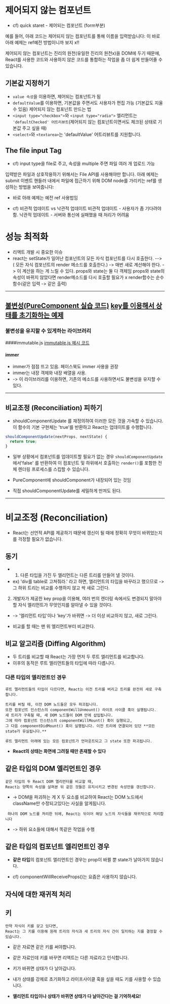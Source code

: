 # 제어되지 않는 컴포넌트
- cf) quick staret - 제어되는 컴포넌트 (form부분)

예를 들어, 아래 코드는 제어되지 않는 컴포넌트를 통해 이름을 입력받습니다:
이 바로 아래 예제는 ref예전 방법이니까 보지 x!!


제어되지 않는 컴포넌트는 진리의 원천(유일한 진리의 원천x)을 DOM에 두기 때문에, 
React를 사용한 코드와 사용하지 않은 코드를 통합하는 작업을 좀 더 쉽게 만들어줄 수 있습니다. 



## 기본값 지정하기
- `value 속성`을 이용하면, 제어되는 컴포넌트가 됨
- `defaultValue`를 이용하면, 기본값을 주면서도 사용자가 편집 가능 (기본값도 지울 수 있음)
제어되지 않는 컴포넌트 만드는 법
- `<input type="checkbox">`와 `<input type="radio">` 엘리먼트는 
`'defaultChecked' 어트리뷰트`(제어되지 않는 컴포넌트이면서도 체크된 상태로 기본값 주고 싶을 때)
- `<select>`와 `<textarea>`는 'defaultValue' 어트리뷰트를 지원합니다.


## The file input Tag
- cf) input type을 file로 주고, 속성을 multiple 주면 파일 여러 개 업로드 가능

입력받은 파일과 상호작용하기 위해서는 File API를 사용해야만 합니다. 
아래 예제는 submit 이벤트 핸들러 내에서 파일에 접근하기 위해 DOM node를 가리키는 ref를 생성하는 방법을 보여줍니다:  
- 바로 아래 예제는 예전 ref 사용법임

- cf) 비관적 업데이트 vs 낙관적 업데이트
비관적 업데이트 - 사용자가 좀 기다려야함. 
낙관적 업데이트 - 서버와 통신에 실패했을 때 처리가 어려움


# 성능 최적화
- 리액트 개발 시 중요한 이슈
- react는 setState가 일어난 컴포넌트의 모든 자식 컴포넌트를 다시 호출한다.
--> ( 모든 자식 컴포넌트의 render 메소드를 호출한다.)
-> 매번 새로 계산해야 한다.
-> 이 계산을 하는 게 느릴 수 있다.
props와 state는 둘 다 객체임
props와 state의 속성이 바뀌지 않았다면 render메소드를 다시 호출할 필요가 x
render함수는 순수함수(같은 입력 -> 같은 출력) 


---
[불변성(PureComponent 실습 코드)](https://codesandbox.io/s/qv7rx9662w)
[key를 이용해서 상태를 초기화하는 예제](https://codesandbox.io/s/01wj3x3yvn)
---

### 불변성을 유지할 수 있게하는 라이브러리
####immutable.js
[immutable.js 예시 코드](https://repl.it/@JihyeHwang09/immutablejs?language=javascript)
#### immer
- immer가 점점 뜨고 있음. 페이스북도 immer 사용을 권장
- immer는 내장 객체와 내장 배열을 사용.
- -> 이 라이브러리를 이용하면, 기존의 메소드를 사용하면서도 불변성을 유지할 수 있다.
---
## 비교조정 (Reconciliation) 피하기


- shouldComponentUpdate 를 재정의하여 이러한 모든 것을 가속할 수 있습니다. 
이 함수의 기본 구현체는 'true'를 반환하고 React는 업데이트를 수행합니다.
```js
shouldComponentUpdate(nextProps, nextState) {
  return true;
}
```
- 일부 상황에서 컴포넌트를 업데이트할 필요가 없는 경우 
`shouldComponentUpdate` 에서'false' 를 반환하여 
이 컴포넌트 및 하위에서 호출하는 `render()`를 포함한 전체 렌더링 프로세스를 스킵할 수 있습니다.

- PureComponent에 shouldComponent가 내장되어 있는 것임
- 직접 shouldComponentUpdate를 세밀하게 만져도 된다.
---


# 비교조정 (Reconciliation)
- React는 선언적 API를 제공하기 때문에 갱신이 될 때에 정확히 무엇이 바뀌었는지를 걱정할 필요가 없습니다. 

## 동기
- 1. 다른 타입을 가진 두 엘리먼트는 다른 트리를 만들어 낼 것이다.
- ex) 'div를 table로 고쳐줘라.' 라고 하면, 엘리먼트의 타입을 바꾸라고 했으므로 
-> 그 하위 트리는 비교를 수행하지 않고 싹 새로 그린다.

2. 개발자가 제공한 key prop을 이용해, 
여러 번의 렌더링 속에서도 변경되지 말아야 할 자식 엘리먼트가 무엇인지를 알아낼 수 있을 것이다.
  - -> '엘리먼트 타입'이나 'key'가 바뀌면 -> 더 이상 비교하지 않고, 새로 그린다.

- 비교를 할 때는 맨 위 엘리먼트부터 비교한다.

## 비교 알고리즘 (Diffing Algorithm)

- 두 트리를 비교할 때 React는 가장 먼저 두 루트 엘리먼트를 비교합니다. 
- 이후의 동작은 루트 엘리먼트들의 타입에 따라 다릅니다.

### 다른 타입의 엘리먼트인 경우
```
루트 엘리먼트들의 타입이 다르다면, React는 이전 트리를 버리고 트리를 완전히 새로 구축합니다. 

트리를 버릴 때, 이전 DOM 노드들은 모두 파괴됩니다.
또한 컴포넌트 인스턴스의 componentWillUnmount() 라이프 사이클 훅이 실행됩니다. 
새 트리가 구축될 때, 새 DOM 노드들이 DOM 안에 삽입됩니다. 
그에 따라 컴포넌트 인스턴스의 componentWillMount() 훅이 실행되고, 
그 다음 componentDidMount() 훅이 실행됩니다. 이전 트리에 연결되어 있던 **모든 state가 유실됩니다.**

루트 엘리먼트 아래에 있는 모든 컴포넌트가 언마운트되고 그 state 또한 파괴됩니다. 
```
- **React의 상태는 화면에 그려질 때만 존재할 수 있다**


## 같은 타입의 DOM 엘리먼트인 경우
```
같은 타입의 두 React DOM 엘리먼터를 비교할 때, 
React는 양쪽의 속성을 살펴본 뒤 같은 것들은 유지시키고 변경된 속성만을 갱신합니다. 
```
- -> DOM을 파괴하는 게 X
 두 요소를 비교하여 React는 DOM 노드에서 className만 수정되고있다는 사실을 알게됩니다.

```
 하나의 DOM 노드를 처리한 뒤에, React는 뒤이어 해당 노드의 자식들을 재귀적으로 처리합니다
 ```
 - -> 하위 요소들에 대해서 똑같은 작업을 수행


## 같은 타입의 컴포넌트 엘리먼트인 경우

- **같은 타입**의 컴포넌트 엘리먼트인 경우는 prop이 바뀔 뿐 state가 날아가지 않습니다.

- cf) componentWillReceiveProps()는 요즘은 사용하지 않습니다.

## 자식에 대한 재귀적 처리

## 키
```
만약 자식이 키를 갖고 있다면, 
React는 그 키를 이용해 원래 트리의 자식과 새 트리의 자식 간이 일치하는 지를 결정할 수 있습니다. 
```
- 같은 자료면 같은 키를 써야합니다.
- 같은 자료인데 키를 바꾸면 리액트는 다른 자료라고 인식합니다.
- 키가 바뀌면 상태가 다 날아갑니다.

- 내가 상태를 강제로 초기화하고 라이프사이클 훅을 싶을 때도 키를 사용할 수 있습니다.

- **엘리먼트 타입이나 상태가 바뀌면 상태가 다 날아간다는 걸 기억하세요!**
